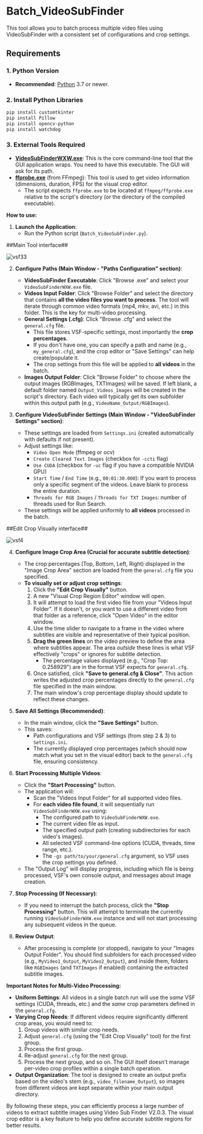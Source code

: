 # Batch_VideoSubFinder
This tool allows you to batch process multiple video files using VideoSubFinder with a consistent set of configurations and crop settings.



## Requirements

### 1. Python Version
*   **Recommended**: [Python](https://www.python.org/) 3.7 or newer.

### 2. Install Python Libraries
```bash
pip install customtkinter
pip install Pillow
pip install opencv-python
pip install watchdog
```

### 3. External Tools Required
*   **[VideoSubFinderWXW.exe](https://sourceforge.net/projects/videosubfinder/)**: This is the core command-line tool that the GUI application wraps. You need to have this executable. The GUI will ask for its path.
*   **[ffprobe.exe](https://www.videohelp.com/software/ffmpeg)** (from FFmpeg): This tool is used to get video information (dimensions, duration, FPS) for the visual crop editor.
    *   The script expects `ffprobe.exe` to be located at `ffmpeg/ffprobe.exe` relative to the script's directory (or the directory of the compiled executable).


**How to use:**

1.  **Launch the Application**:
    *   Run the Python script (`Batch_VideoSubFinder.py`).

##Main Tool interface##

![vsf33](https://github.com/user-attachments/assets/7e46108e-a2f4-45f8-a2d9-560585b15869)


2.  **Configure Paths (Main Window - "Paths Configuration" section)**:
    *   **VideoSubFinder Executable**: Click "Browse .exe" and select your `VideoSubFinderWXW.exe` file.
    *   **Videos Input Folder**: Click "Browse Folder" and select the directory that contains **all the video files you want to process**. The tool will iterate through common video formats (mp4, mkv, avi, etc.) in this folder. This is the key for multi-video processing.
    *   **General Settings (.cfg)**: Click "Browse .cfg" and select the `general.cfg` file.
        *   This file stores VSF-specific settings, most importantly the **crop percentages**.
        *   If you don't have one, you can specify a path and name (e.g., `my_general.cfg`), and the crop editor or "Save Settings" can help create/populate it.
        *   The crop settings from this file will be applied to **all videos** in the batch.
    *   **Images Output Folder**: Click "Browse Folder" to choose where the output images (RGBImages, TXTImages) will be saved. If left blank, a default folder named `Output_Videos_Images` will be created in the script's directory. Each video will typically get its own subfolder within this output path (e.g., `VideoName_Output/RGBImages`).

3.  **Configure VideoSubFinder Settings (Main Window - "VideoSubFinder Settings" section)**:
    *   These settings are loaded from `Settings.ini` (created automatically with defaults if not present).
    *   Adjust settings like:
        *   `Video Open Mode` (ffmpeg or ocv)
        *   `Create Cleared Text Images` (checkbox for `-ccti` flag)
        *   `Use CUDA` (checkbox for `-uc` flag if you have a compatible NVIDIA GPU)
        *   `Start Time` / `End Time` (e.g., `00:01:30.000`): If you want to process only a specific segment of the videos. Leave blank to process the entire duration.
        *   `Threads for RGB Images` / `Threads for TXT Images`: number of threads used for Run Search.
    *   These settings will be applied uniformly to **all videos** processed in the batch.

##Edit Crop Visually interface##

![vsf4](https://github.com/user-attachments/assets/0e174f6a-488e-44af-b331-bd6475342703)


4.  **Configure Image Crop Area (Crucial for accurate subtitle detection)**:
    *   The crop percentages (Top, Bottom, Left, Right) displayed in the "Image Crop Area" section are loaded from the `general.cfg` file you specified.
    *   **To visually set or adjust crop settings**:
        1.  Click the **"Edit Crop Visually"** button.
        2.  A new "Visual Crop Region Editor" window will open.
        3.  It will attempt to load the first video file from your "Videos Input Folder". If it doesn't, or you want to use a different video from that folder as a reference, click "Open Video" in the editor window.
        4.  Use the time slider to navigate to a frame in the video where subtitles are visible and representative of their typical position.
        5.  **Drag the green lines** on the video preview to define the area where subtitles appear. The area *outside* these lines is what VSF effectively "crops" or ignores for subtitle detection.
            *   The percentage values displayed (e.g., "Crop Top: 0.258929") are in the format VSF expects for `general.cfg`.
        6.  Once satisfied, click **"Save to general.cfg & Close"**. This action writes the adjusted crop percentages directly to the `general.cfg` file specified in the main window.
        7.  The main window's crop percentage display should update to reflect these changes.

5.  **Save All Settings (Recommended)**:
    *   In the main window, click the **"Save Settings"** button.
    *   This saves:
        *   Path configurations and VSF settings (from step 2 & 3) to `Settings.ini`.
        *   The currently displayed crop percentages (which should now match what you set in the visual editor) back to the `general.cfg` file, ensuring consistency.

6.  **Start Processing Multiple Videos**:
    *   Click the **"Start Processing"** button.
    *   The application will:
        *   Scan the "Videos Input Folder" for all supported video files.
        *   For **each video file found**, it will sequentially run `VideoSubFinderWXW.exe` using:
            *   The configured path to `VideoSubFinderWXW.exe`.
            *   The current video file as input.
            *   The specified output path (creating subdirectories for each video's images).
            *   All selected VSF command-line options (CUDA, threads, time range, etc.).
            *   The `-gs path/to/your/general.cfg` argument, so VSF uses the crop settings you defined.
    *   The "Output Log" will display progress, including which file is being processed, VSF's own console output, and messages about image creation.


7.  **Stop Processing (If Necessary)**:
    *   If you need to interrupt the batch process, click the **"Stop Processing"** button. This will attempt to terminate the currently running `VideoSubFinderWXW.exe` instance and will not start processing any subsequent videos in the queue.

8. **Review Output**:
    *   After processing is complete (or stopped), navigate to your "Images Output Folder". You should find subfolders for each processed video (e.g., `MyVideo1_Output`, `MyVideo2_Output`), and inside them, folders like `RGBImages` (and `TXTImages` if enabled) containing the extracted subtitle images.

**Important Notes for Multi-Video Processing:**

*   **Uniform Settings**: All videos in a single batch run will use the *same* VSF settings (CUDA, threads, etc.) and the *same* crop parameters defined in the `general.cfg`.
*   **Varying Crop Needs**: If different videos require significantly different crop areas, you would need to:
    1.  Group videos with similar crop needs.
    2.  Adjust `general.cfg` (using the "Edit Crop Visually" tool) for the first group.
    3.  Process the first group.
    4.  Re-adjust `general.cfg` for the next group.
    5.  Process the next group, and so on.
    The GUI itself doesn't manage per-video crop profiles within a single batch operation.
*   **Output Organization**: The tool is designed to create an output prefix based on the video's stem (e.g., `video_filename_Output`), so images from different videos are kept separate within your main output directory.

By following these steps, you can efficiently process a large number of videos to extract subtitle images using Video Sub Finder V2.0.3. The visual crop editor is a key feature to help you define accurate subtitle regions for better results.

